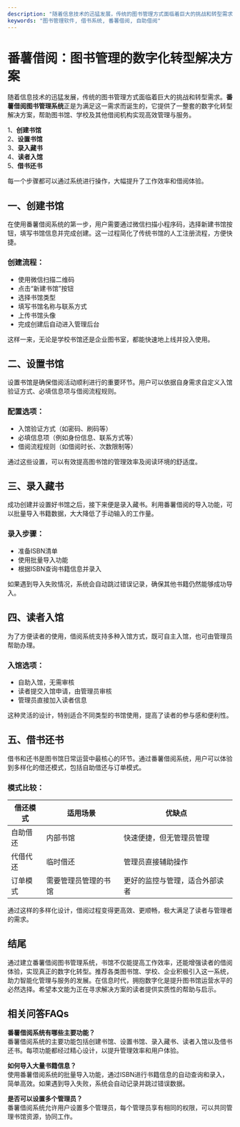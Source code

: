 ```yaml
---
description: "随着信息技术的迅猛发展，传统的图书管理方式面临着巨大的挑战和转型需求。**番薯借阅图书管理系统**正是为满足这一需求而诞生的，它提供了一整套的数字化转型解决方案，帮助图书馆、学校及其他借阅机构实现高效管理与服务。"
keywords: "图书管理软件, 借书系统, 番薯借阅, 自助借阅"
---
```

# 番薯借阅：图书管理的数字化转型解决方案

随着信息技术的迅猛发展，传统的图书管理方式面临着巨大的挑战和转型需求。**番薯借阅图书管理系统**正是为满足这一需求而诞生的，它提供了一整套的数字化转型解决方案，帮助图书馆、学校及其他借阅机构实现高效管理与服务。

1、**创建书馆**  
2、**设置书馆**  
3、**录入藏书**  
4、**读者入馆**  
5、**借书还书**

每一个步骤都可以通过系统进行操作，大幅提升了工作效率和借阅体验。

## 一、创建书馆

在使用番薯借阅系统的第一步，用户需要通过微信扫描小程序码，选择新建书馆按钮，填写书馆信息并完成创建。这一过程简化了传统书馆的人工注册流程，方便快捷。

### 创建流程：
- 使用微信扫描二维码
- 点击“新建书馆”按钮
- 选择书馆类型
- 填写书馆名称与联系方式
- 上传书馆头像
- 完成创建后自动进入管理后台

这样一来，无论是学校书馆还是企业图书室，都能快速地上线并投入使用。

## 二、设置书馆

设置书馆是确保借阅活动顺利进行的重要环节。用户可以依据自身需求自定义入馆验证方式、必填信息项与借阅流程规则。

### 配置选项：
- 入馆验证方式（如密码、刷码等）
- 必填信息项（例如身份信息、联系方式等）
- 借阅流程规则（如借阅时长、次数限制等）

通过这些设置，可以有效提高图书馆的管理效率及阅读环境的舒适度。

## 三、录入藏书

成功创建并设置好书馆之后，接下来便是录入藏书。利用番薯借阅的导入功能，可以批量导入书籍数据，大大降低了手动输入的工作量。

### 录入步骤：
- 准备ISBN清单
- 使用批量导入功能
- 根据ISBN查询书籍信息并录入

如果遇到导入失败情况，系统会自动跳过错误记录，确保其他书籍仍然能够成功导入。

## 四、读者入馆

为了方便读者的使用，借阅系统支持多种入馆方式，既可自主入馆，也可由管理员帮助办理。

### 入馆选项：
- 自助入馆，无需审核
- 读者提交入馆申请，由管理员审核
- 管理员直接加入读者信息

这种灵活的设计，特别适合不同类型的书馆使用，提高了读者的参与感和便利性。

## 五、借书还书

借书和还书是图书馆日常运营中最核心的环节。通过番薯借阅系统，用户可以体验到多样化的借还模式，包括自助借还与订单模式。

### 模式比较：

| 借还模式          | 适用场景                   | 优缺点                     |
| ----------------- | -------------------------- | -------------------------- |
| 自助借还          | 内部书馆                   | 快速便捷，但无管理员管理   |
| 代借代还          | 临时借还                   | 管理员直接辅助操作         |
| 订单模式          | 需要管理员管理的书馆      | 更好的监控与管理，适合外部读者 |

通过这样的多样化设计，借阅过程变得更高效、更顺畅，极大满足了读者与管理者的需求。

## 结尾

通过建立番薯借阅图书管理系统，书馆不仅能提高工作效率，还能增强读者的借阅体验，实现真正的数字化转型。推荐各类图书馆、学校、企业积极引入这一系统，助力智能化管理与服务的发展。在信息时代，拥抱数字化是提升图书馆运营水平的必然选择。希望本文能为正在寻求解决方案的读者提供实质性的帮助与启示。

## 相关问答FAQs

**番薯借阅系统有哪些主要功能？**  
番薯借阅系统的主要功能包括创建书馆、设置书馆、录入藏书、读者入馆以及借书还书。每项功能都经过精心设计，以提升管理效率和用户体验。

**如何导入大量书籍信息？**  
使用番薯借阅系统的批量导入功能，通过ISBN进行书籍信息的自动查询和录入，简单高效。如果遇到导入失败，系统会自动记录并跳过错误数据。

**是否可以设置多个管理员？**  
番薯借阅系统允许用户设置多个管理员，每个管理员享有相同的权限，可以共同管理书馆资源，协同工作。

